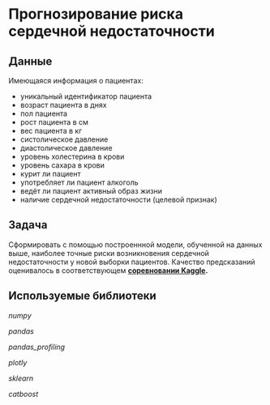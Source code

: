 # Прогнозирование риска сердечной недостаточности

## Данные

Имеющаяся информация о пациентах:

* уникальный идентификатор пациента
* возраст пациента в днях
* пол пациента
* рост пациента в см
* вес пациента в кг
* систолическое давление
* диастолическое давление
* уровень холестерина в крови
* уровень сахара в крови
* курит ли пациент
* употребляет ли пациент алкоголь
* ведёт ли пациент активный образ жизни
* наличие сердечной недостаточности (целевой признак)

## Задача

Сформировать с помощью построеннной модели, обученной на данных выше, наиболее точные риски возникновения сердечной недостаточности у новой выборки пациентов. Качество предсказаний оценивалось в соответствующем **[соревновании Kaggle](https://www.kaggle.com/competitions/yap11-heart-diseases-predictions).**

## Используемые библиотеки

*numpy*

*pandas*

*pandas_profiling*

*plotly*

*sklearn*

*catboost*
